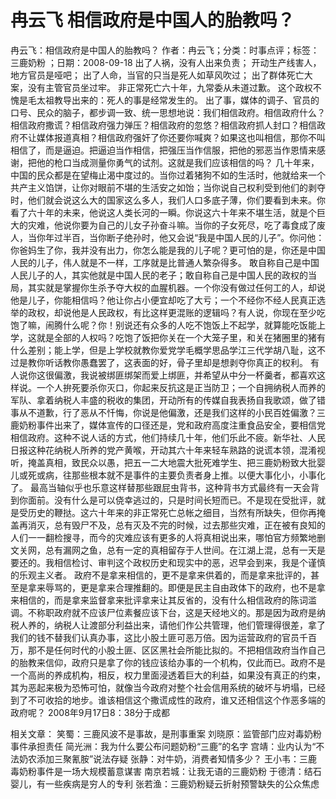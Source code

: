 # 冉云飞  相信政府是中国人的胎教吗？

冉云飞：相信政府是中国人的胎教吗？
作者：冉云飞；分类：时事点评；标签：三鹿奶粉 ；日期：2008-09-18
出了人祸，没有人出来负责；
开动生产线害人，地方官员是哑吧；
出了人命，当官的只当是死人如草风吹过；
出了群体死亡大案，没有主管官员坐过牢。
非正常死亡六十年，九常委从未道过歉。
这个政权不愧是毛太祖教导出来的：死人的事是经常发生的。
出了事，媒体的调子、官员的口号、民众的脑子，都步调一致、统一思想地说：我们相信政府。相信政府什么？相信政府撒谎？相信政府强力弹压？相信政府的忽悠？相信政府抓人封口？相信政府不让媒体报道真相？相信政府强奸了你还要你喊爽？如果这也叫相信，那你不叫相信了，而是逼迫。把逼迫当作相信，把强压当作信服，把他的邪恶当作恩情来感谢，把他的枪口当成测量你勇气的试剂。这就是我们应该相信的吗？
几十年来，中国的民众都是在望梅止渴中度过的。当你过着猪狗不如的生活时，他就给来一个共产主义馅饼，让你对眼前不堪的生活安之如饴；当你说自己权利受到他们的剥夺时，他们就会说这么大的国家这么多人，我们人口多底子薄，你们要看到未来。你看了六十年的未来，他说这人类长河的一瞬。你说这六十年来不堪生活，就是个巨大的灾难，他说你要为自己的儿女子孙奋斗嘛。当你的子女死尽，吃了毒食成了废人，当你年过半百，当你断子绝孙时，他又会说“我是中国人民的儿子”。你问他：你爸妈生了你，我并没有出力，你怎么能是我的儿子呢？更可怕的是，你还是中国人民的儿子，伟人就是不一样，工序就是比普通人繁杂得多。
敢自称自己是中国人民儿子的人，其实他就是中国人民的老子；敢自称自己是中国人民的政权的当局，其实就是掌握你生杀予夺大权的血腥机器。一个你没有做过任何工的人，却说他是儿子，你能相信吗？他让你占小便宜却吃了大亏；一个不经你不经人民真正选举的政权，却说他是人民政权，有比这样更混账的逻辑吗？有人说，你现在至少吃饱了嘛，闹腾什么呢？你！别说还有众多的人吃不饱饭上不起学，就算能吃饭能上学，这就是全部的人权吗？吃饱了饭把你关在一个大笼子里，和关在猪圈里的猪有什么差别；能上学，但是上学校就教你爱党学毛概学思品学江三代学胡八耻，这不过是教你听话教你愚蠢罢了，这表面的好，骨子里却是想剥夺你真正的权利。
有人说你这很偏激，我说被绑匪绑架而爱上绑匪，并希望从中分一杯羹者，都喜欢这样说。一个人拚死要杀你灭口，你起来反抗这是正当防卫；一个自拥纳税人而养的军队、拿着纳税人丰盛的税收的集团，开动所有的传媒自我表扬自我歌颂，做了错事从不道歉，行了恶从不忏悔，你说是他偏激，还是我们这样的小民百姓偏激？三鹿奶粉事件出来了，媒体宣传的口径还是，党和政府高度注重食品安全，要相信党相信政府。这种不说人话的方式，他们持续几十年，他们乐此不疲。新华社、人民日报这种花纳税人所养的党产黄喉，开动其六十年来轻车熟路的说谎本领，混淆视听，掩盖真相，致民众以愚，把五一二大地震大批死难学生、把三鹿奶粉致大批婴儿或死或病，往那些根本就不是事件的主要负责者身上推。以便大事化小，小事化了。
最高当轴似乎也乐意这样替那些跟屁虫背书，这种背书方式最终有一天会背到你面前。没有什么是可以侥幸逃过的，只是时间长短而已。不是现在受批评，就是受历史的鞭挞。这六十年来的非正常死亡总帐之细目，当然有所缺失，但你再掩盖再消灭，总有毁尸不及，总有灭及不完的时候，过去那些灾难，正在被有良知的人们一一翻检搜寻，而今的灾难应该有更多的人将真相说出来，哪怕官方频繁地删文关网，总有漏网之鱼，总有一定的真相留存于人世间。在江湖上混，总有一天是要还的。我相信检讨、审判这个政权历史和现实中的恶，迟早会到来，我是个谨慎的乐观主义者。
政府不是拿来相信的，更不是拿来供着的，而是拿来批评的，甚至是拿来辱骂的，更是拿来合理推翻的。即便是民主自由政体下的政府，也不是拿来相信的，而是拿来监督拿来批评拿来让其反省的，没有什么相信政府的陈词滥调。不称职政府就不应该尸位素餐应该下台，这是天经地义的。那是因为政府是纳税人养的，纳税人让渡部分利益出来，请他们作公共管理，他们管理得很差，拿了我们的钱不替我们认真办事，这比小股土匪可恶万倍。因为运营政府的官员千百万，那不是任何时代的小股土匪、区区黑社会所能比拟的。不把相信政府当作自己的胎教来信仰，政府只是拿了你的钱应该给办事的一个机构，仅此而已。政府不是一个高尚的养成机构，相反，权力里面浸透着巨大的利益，如果没有真正的约束，其为恶起来极为恐怖可怕，就像当今政府对整个社会信用系统的破坏与坍塌，已经到了不可收拾的地步。谁该相信这个撒谎成性的政府，谁又还相信这个作恶多端的政府呢？
2008年9月17日8：38分于成都

相关文章：
笑蜀：三鹿风波不是事故，是刑事重案
刘晓原：监管部门应对毒奶粉事件承担责任
简光洲：我为什么要公布问题奶粉“三鹿”的名字
宫靖：业内认为“不法奶农添加三聚氰胺”说法存疑
张静：对牛奶，消费者知情多少？
王小韦：三鹿毒奶粉事件是一场大规模蓄意谋害
南京若城：让我无语的三鹿奶粉
于德清：结石婴儿，有一些疾病是穷人的专利
张若渔：三鹿奶粉疑云折射预警缺失的公众焦虑